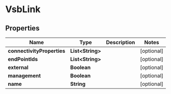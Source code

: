 
# VsbLink

## Properties
Name | Type | Description | Notes
------------ | ------------- | ------------- | -------------
**connectivityProperties** | **List&lt;String&gt;** |  |  [optional]
**endPointIds** | **List&lt;String&gt;** |  |  [optional]
**external** | **Boolean** |  |  [optional]
**management** | **Boolean** |  |  [optional]
**name** | **String** |  |  [optional]



